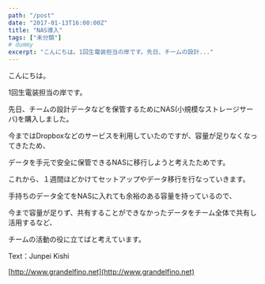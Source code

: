 ```yaml
---
path: "/post"
date: "2017-01-13T16:00:00Z"
title: "NAS導入"
tags: ["未分類"]
# dummy
excerpt: "こんにちは。1回生電装担当の岸です。先日、チームの設計..."
---
```




[](13-1.jpg)

こんにちは。

1回生電装担当の岸です。

先日、チームの設計データなどを保管するためにNAS(小規模なストレージサーバ)を購入しました。

今まではDropboxなどのサービスを利用していたのですが、容量が足りなくなってきたため、

データを手元で安全に保管できるNASに移行しようと考えたためです。

これから、１週間ほどかけてセットアップやデータ移行を行なっていきます。

手持ちのデータ全てをNASに入れても余裕のある容量を持っているので、

今まで容量が足りず、共有することができなかったデータをチーム全体で共有し活用するなど、

チームの活動の役に立てばと考えています。

Text：Junpei Kishi

[http://www.grandelfino.net](http://www.grandelfino.net)

